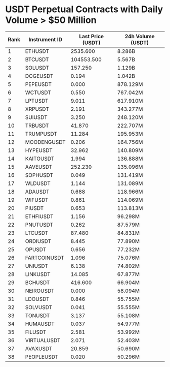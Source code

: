 # USDT Perpetual Contracts with Daily Volume > $50 Million

| Rank | Instrument ID | Last Price (USDT) | 24h Volume (USDT) |
|------|---------------|-------------------|-------------------|
| 1 | ETHUSDT | 2535.600 | 8.286B |
| 2 | BTCUSDT | 104553.500 | 5.567B |
| 3 | SOLUSDT | 157.250 | 1.129B |
| 4 | DOGEUSDT | 0.194 | 1.042B |
| 5 | PEPEUSDT | 0.000 | 878.129M |
| 6 | WCTUSDT | 0.550 | 767.042M |
| 7 | LPTUSDT | 9.011 | 617.910M |
| 8 | XRPUSDT | 2.191 | 343.277M |
| 9 | SUIUSDT | 3.250 | 248.120M |
| 10 | TRBUSDT | 41.870 | 222.707M |
| 11 | TRUMPUSDT | 11.284 | 195.953M |
| 12 | MOODENGUSDT | 0.206 | 164.756M |
| 13 | HYPEUSDT | 32.962 | 140.809M |
| 14 | KAITOUSDT | 1.994 | 136.888M |
| 15 | AAVEUSDT | 252.230 | 135.096M |
| 16 | SOPHUSDT | 0.049 | 131.419M |
| 17 | WLDUSDT | 1.144 | 131.089M |
| 18 | ADAUSDT | 0.688 | 118.966M |
| 19 | WIFUSDT | 0.861 | 114.069M |
| 20 | PIUSDT | 0.653 | 113.813M |
| 21 | ETHFIUSDT | 1.156 | 96.298M |
| 22 | PNUTUSDT | 0.262 | 87.579M |
| 23 | LTCUSDT | 87.480 | 84.831M |
| 24 | ORDIUSDT | 8.445 | 77.890M |
| 25 | OPUSDT | 0.656 | 77.232M |
| 26 | FARTCOINUSDT | 1.096 | 75.076M |
| 27 | UNIUSDT | 6.138 | 74.802M |
| 28 | LINKUSDT | 14.085 | 67.877M |
| 29 | BCHUSDT | 416.600 | 66.904M |
| 30 | NEIROUSDT | 0.000 | 58.094M |
| 31 | LDOUSDT | 0.846 | 55.755M |
| 32 | SOLVUSDT | 0.041 | 55.555M |
| 33 | TONUSDT | 3.137 | 55.108M |
| 34 | HUMAUSDT | 0.037 | 54.977M |
| 35 | FILUSDT | 2.581 | 53.992M |
| 36 | VIRTUALUSDT | 2.071 | 52.403M |
| 37 | AVAXUSDT | 20.859 | 50.690M |
| 38 | PEOPLEUSDT | 0.020 | 50.296M |
